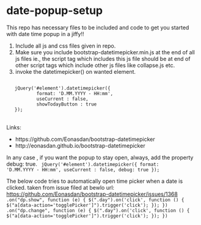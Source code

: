 # date-popup-setup
This repo has necessary files to be included and code to get you started with date time popup in a jiffy!!

1. Include all js and css files given in repo.
2. Make sure you include bootstrap-datetimepicker.min.js at the end of all js files ie., the script tag which includes this js file should be at end of other script tags which include other js files like collapse.js etc.
3. invoke the datetimepicker() on wanted element.

<code>
   jQuery('#element').datetimepicker({
           format: 'D.MM.YYYY - HH:mm',
           useCurrent : false,
           showTodayButton : true
   });
</code>
<br />

Links: 
<ul>
<li>https://github.com/Eonasdan/bootstrap-datetimepicker</li>
<li> http://eonasdan.github.io/bootstrap-datetimepicker</li>
</ul>


In any case , if you want the popup to stay open, always, add the property debug: true.
<code>
   jQuery('#element').datetimepicker({
           format: 'D.MM.YYYY - HH:mm',
           useCurrent : false,
           debug: true
   });
</code>

The below code tries to automatically open time picker when a date is clicked. taken from issue filed at bewlo url:
https://github.com/Eonasdan/bootstrap-datetimepicker/issues/1368
<code>
                .on("dp.show", function (e) {
                    $(".day").on('click', function () {
                        $("a[data-action='togglePicker']").trigger('click');
                    });
                })
                .on("dp.change", function (e) {
                    $(".day").on('click', function () {
                        $("a[data-action='togglePicker']").trigger('click');
                    });
                })
</code>                
